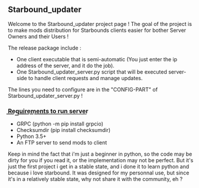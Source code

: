 ## Starbound_updater

Welcome to the Starbound_updater project page ! The goal of the project is to make mods distribution for Starbounds clients easier for bother Server Owners and their Users ! 

The release package include :

- One client executable that is semi-automatic (You just enter the ip address of the server, and it do the job).
- One Starbound_updater_server.py script that will be executed server-side to handle client requests and manage updates.

The lines you need to configure are in the "CONFIG-PART" of Starbound_updater_server.py ! 

### R͟͟͟e͟͟͟q͟͟͟u͟͟͟i͟͟͟r͟͟͟e͟͟͟m͟͟͟e͟͟͟n͟͟͟t͟͟͟s͟͟͟ ͟t͟o͟ ͟r͟u͟n͟ ͟s͟e͟r͟v͟e͟r͟

- GRPC (python -m pip install grpcio)
- Checksumdir (pip install checksumdir)
- Python 3.5+
- An FTP server to send mods to client


Keep in mind the fact that i'm just a beginner in python, so the code may be dirty for you if you read it, or the implementation may not be perfect. But it's just the first project i get in a stable state, and i done it to learn python and because i love starbound. It was designed for my personnal use, but since it's in a relatively stable state, why not share it with the community, eh ?
